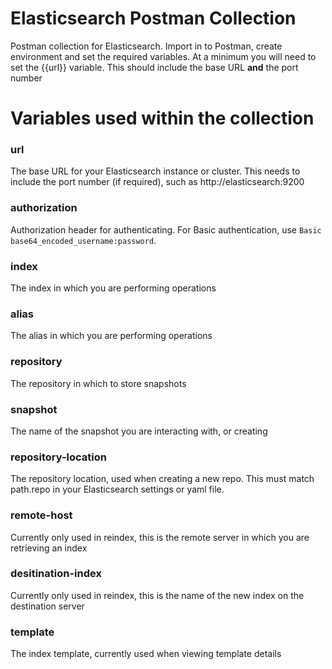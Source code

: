 # Elasticsearch Postman Collection

Postman collection for Elasticsearch. Import in to Postman, create environment and set the required variables.
At a minimum you will need to set the {{url}} variable. This should include the base URL **and** the port number


# Variables used within the collection
### url
The base URL for your Elasticsearch instance or cluster. This needs to include the port number (if required), such as http://elasticsearch:9200
### authorization
Authorization header for authenticating. For Basic authentication, use `Basic base64_encoded_username:password`.
### index
The index in which you are performing operations
### alias
The alias in which you are performing operations
### repository
The repository in which to store snapshots
### snapshot
The name of the snapshot you are interacting with, or creating
### repository-location
The repository location, used when creating a new repo. This must match path.repo in your Elasticsearch settings or yaml file.
### remote-host
Currently only used in reindex, this is the remote server in which you are retrieving an index
### desitination-index
Currently only used in reindex, this is the name of the new index on the destination server
### template
The index template, currently used when viewing template details

